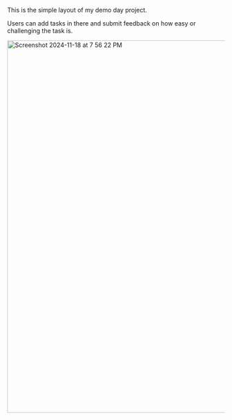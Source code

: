 This is the simple layout of my demo day project.

Users can add tasks in there and submit feedback on how easy or challenging the task is.

<img width="861" alt="Screenshot 2024-11-18 at 7 56 22 PM" src="https://github.com/user-attachments/assets/913729c5-95d8-475c-8e34-7525072ebf7d">
